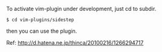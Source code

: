 To activate vim-plugin under development, just cd to subdir.

    $ cd vim-plugins/sidestep

then you can use the plugin.

Ref: http://d.hatena.ne.jp/thinca/20100216/1266294717
